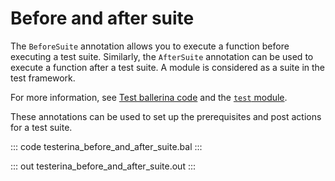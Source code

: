 # Before and after suite

The `BeforeSuite` annotation allows you to execute a function before executing a test suite.
Similarly, the `AfterSuite` annotation can be used to execute a function after a test suite.
A module is considered as a suite in the test framework.

For more information, see [Test ballerina code](https://ballerina.io/learn/test-ballerina-code/test-quick-start/)
and the [`test` module](https://docs.central.ballerina.io/ballerina/test/latest/).

These annotations can be used to set up the prerequisites and post actions for a test suite.

::: code testerina_before_and_after_suite.bal :::

::: out testerina_before_and_after_suite.out :::
